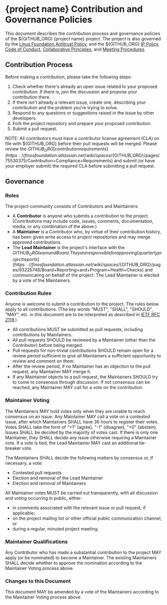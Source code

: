# {project name} Contribution and Governance Policies

This document describes the contribution process and governance policies of the
${GITHUB_ORG} {project name} project. The project is also governed by the
[Linux Foundation Antitrust Policy](https://www.linuxfoundation.org/antitrust-policy/),
and the ${GITHUB_ORG}
[IP Policy](https://github.com/finos/community/blob/master/governance/IP-Policy.pdf),
[Code of Conduct](https://github.com/finos/community/blob/master/governance/Code-of-Conduct.md),
[Collaborative Principles](https://github.com/finos/community/blob/master/governance/Collaborative-Principles.md),
and
[Meeting Procedures](https://github.com/finos/community/blob/master/governance/Meeting-Procedures.md).

## Contribution Process

Before making a contribution, please take the following steps:

1. Check whether there's already an open issue related to your proposed
   contribution. If there is, join the discussion and propose your contribution
   there.
2. If there isn't already a relevant issue, create one, describing your
   contribution and the problem you're trying to solve.
3. Respond to any questions or suggestions raised in the issue by other
   developers.
4. Fork the project repository and prepare your proposed contribution.
5. Submit a pull request.

NOTE: All contributors must have a contributor license agreement (CLA) on file
with ${GITHUB_ORG} before their pull requests will be merged. Please review the ${GITHUB_ORG}
[contribution requirements](https://finosfoundation.atlassian.net/wiki/spaces/${GITHUB_ORG}/pages/75530375/Contribution+Compliance+Requirements)
and submit (or have your employer submit) the required CLA before submitting a
pull request.

## Governance

### Roles

The project community consists of Contributors and Maintainers:

- A **Contributor** is anyone who submits a contribution to the project.
  (Contributions may include code, issues, comments, documentation, media, or
  any combination of the above.)
- A **Maintainer** is a Contributor who, by virtue of their contribution
  history, has been given write access to project repositories and may merge
  approved contributions.
- The **Lead Maintainer** is the project's interface with the ${GITHUB_ORG} team and
  Board. They are responsible for approving
  [quarterly project reports](https://finosfoundation.atlassian.net/wiki/spaces/${GITHUB_ORG}/pages/93225748/Board+Reporting+and+Program+Health+Checks)
  and communicating on behalf of the project. The Lead Maintainer is elected by
  a vote of the Maintainers.

### Contribution Rules

Anyone is welcome to submit a contribution to the project. The rules below apply
to all contributions. (The key words "MUST", "SHALL", "SHOULD", "MAY", etc. in
this document are to be interpreted as described in
[IETF RFC 2119](https://www.ietf.org/rfc/rfc2119.txt).)

- All contributions MUST be submitted as pull requests, including contributions
  by Maintainers.
- All pull requests SHOULD be reviewed by a Maintainer (other than the
  Contributor) before being merged.
- Pull requests for non-trivial contributions SHOULD remain open for a review
  period sufficient to give all Maintainers a sufficient opportunity to review
  and comment on them.
- After the review period, if no Maintainer has an objection to the pull
  request, any Maintainer MAY merge it.
- If any Maintainer objects to a pull request, the Maintainers SHOULD try to
  come to consensus through discussion. If not consensus can be reached, any
  Maintainer MAY call for a vote on the contribution.

### Maintainer Voting

The Maintainers MAY hold votes only when they are unable to reach consensus on
an issue. Any Maintainer MAY call a vote on a contested issue, after which
Maintainers SHALL have 36 hours to register their votes. Votes SHALL take the
form of "+1" (agree), "-1" (disagree), "+0" (abstain). Issues SHALL be decided
by the majority of votes cast. If there is only one Maintainer, they SHALL
decide any issue otherwise requiring a Maintainer vote. If a vote is tied, the
Lead Maintainer MAY cast an additional tie-breaker vote.

The Maintainers SHALL decide the following matters by consensus or, if
necessary, a vote:

- Contested pull requests
- Election and removal of the Lead Maintainer
- Election and removal of Maintainers

All Maintainer votes MUST be carried out transparently, with all discussion and
voting occurring in public, either:

- in comments associated with the relevant issue or pull request, if applicable;
- on the project mailing list or other official public communication channel; or
- during a regular, minuted project meeting.

### Maintainer Qualifications

Any Contributor who has made a substantial contribution to the project MAY apply
(or be nominated) to become a Maintainer. The existing Maintainers SHALL decide
whether to approve the nomination according to the Maintainer Voting process
above.

### Changes to this Document

This document MAY be amended by a vote of the Maintainers according to the
Maintainer Voting process above.
